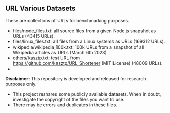 ## URL Various Datasets

These are collections of URLs for  benchmarking purposes.

- files/node_files.txt: all source files from a given Node.js snapshot as URLs (43415 URLs).
- files/linux_files.txt: all files from a Linux systems as URLs (169312 URLs).
- wikipedia/wikipedia_100k.txt: 100k URLs from a snapshot of all Wikipedia articles as URLs (March 6th 2023)
- others/kasztp.txt: test URL from https://github.com/kasztp/URL_Shortener (MIT License) (48009 URLs).
- 

**Disclaimer**: This repository is developed and released for research purposes only. 
  - This project reshares some publicly available datasets. When in doubt, investigate the copyright of the files you want to use. 
  - There may be errors and duplicates in these files.